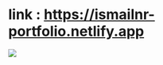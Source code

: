 # link : https://ismailnr-portfolio.netlify.app
<img src="ismailnr-portfolio.netlify.app_.png"></img>
